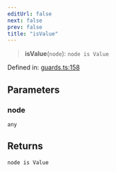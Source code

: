 ```yaml
---
editUrl: false
next: false
prev: false
title: "isValue"
---
```


> **isValue**(`node`): `node is Value`

Defined in: [guards.ts:158](https://github.com/rcs-agents/rcs-lang/blob/44f56387ee45f73805b6a88a5582e17ead444456/packages/ast/src/guards.ts#L158)

## Parameters

### node

`any`

## Returns

`node is Value`
